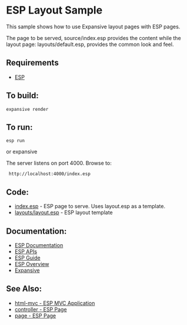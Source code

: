 ESP Layout Sample
===

This sample shows how to use Expansive layout pages with ESP pages.

The page to be served, source/index.esp provides the content while the
layout page: layouts/default.esp, provides the common look and feel.

Requirements
---
* [ESP](https://embedthis.com/esp/download.html)

To build:
---
    expansive render

To run:
---
    esp run

or 
    expansive

The server listens on port 4000. Browse to: 
 
     http://localhost:4000/index.esp

Code:
---
* [index.esp](index.esp) - ESP page to serve. Uses layout.esp as a template.
* [layouts/layout.esp](index.esp) - ESP layout template

Documentation:
---
* [ESP Documentation](https://embedthis.com/esp/doc/index.html)
* [ESP APIs](https://embedthis.com/esp/doc/api/esp.html)
* [ESP Guide](https://embedthis.com/esp/doc/users/index.html)
* [ESP Overview](https://embedthis.com/esp/doc/users/using.html)
* [Expansive](https://embedthis.com/expansive/)

See Also:
---
* [html-mvc - ESP MVC Application](../html-mvc/README.md)
* [controller - ESP Page](../controller/README.md)
* [page - ESP Page](../page/README.md)
